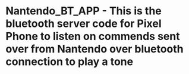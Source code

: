 # Nantendo_BT_APP   - This is the bluetooth server code for Pixel Phone to listen on commends sent over from Nantendo over bluetooth connection to play a tone 

